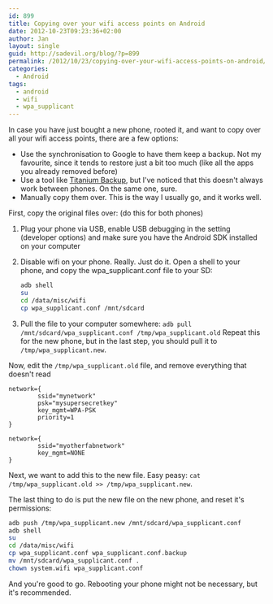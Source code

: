 ```yaml
---
id: 899
title: Copying over your wifi access points on Android
date: 2012-10-23T09:23:36+02:00
author: Jan
layout: single
guid: http://sadevil.org/blog/?p=899
permalink: /2012/10/23/copying-over-your-wifi-access-points-on-android/
categories:
  - Android
tags:
  - android
  - wifi
  - wpa_supplicant
---
```

In case you have just bought a new phone, rooted it, and want to copy over all your wifi access points, there are a few options:

  * Use the synchronisation to Google to have them keep a backup. Not my favourite, since it tends to restore just a bit too much (like all the apps you already removed before)
  * Use a tool like [Titanium Backup](http://www.titaniumtrack.com/titanium-backup.html), but I've noticed that this doesn't always work between phones. On the same one, sure.
  * Manually copy them over. This is the way I usually go, and it works well.

First, copy the original files over: (do this for both phones)

1. Plug your phone via USB, enable USB debugging in the setting (developer options) and make sure you have the Android SDK installed on your computer
2. Disable wifi on your phone. Really. Just do it.
    Open a shell to your phone, and copy the wpa_supplicant.conf file to your SD:  

    ```bash
    adb shell
    su
    cd /data/misc/wifi
    cp wpa_supplicant.conf /mnt/sdcard
    ```

3. Pull the file to your computer somewhere:  `adb pull /mnt/sdcard/wpa_supplicant.conf /tmp/wpa_supplicant.old`
Repeat this for the new phone, but in the last step, you should pull it to `/tmp/wpa_supplicant.new`.
  
Now, edit the `/tmp/wpa_supplicant.old` file, and remove everything that doesn't read

```
network={
        ssid="mynetwork"
        psk="mysupersecretkey"
        key_mgmt=WPA-PSK
        priority=1
}

network={
        ssid="myotherfabnetwork"
        key_mgmt=NONE
}
```

Next, we want to add this to the new file. Easy peasy: `cat /tmp/wpa_supplicant.old >> /tmp/wpa_supplicant.new`. 

The last thing to do is put the new file on the new phone, and reset it's permissions:  
```bash
adb push /tmp/wpa_supplicant.new /mnt/sdcard/wpa_supplicant.conf
adb shell
su
cd /data/misc/wifi
cp wpa_supplicant.conf wpa_supplicant.conf.backup
mv /mnt/sdcard/wpa_supplicant.conf .
chown system.wifi wpa_supplicant.conf
```

And you're good to go. Rebooting your phone might not be necessary, but it's recommended.
